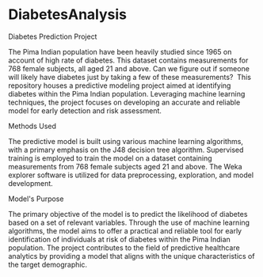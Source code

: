 # DiabetesAnalysis
Diabetes Prediction Project

The Pima Indian population have been heavily studied since 1965 on account of high rate of diabetes. This dataset contains measurements for 768 female subjects, all aged 21 and above. Can we figure out if someone will likely have diabetes just by taking a few of these measurements?  
This repository houses a predictive modeling project aimed at identifying diabetes within the Pima Indian population. Leveraging machine learning techniques, the project focuses on developing an accurate and reliable model for early detection and risk assessment.

Methods Used

The predictive model is built using various machine learning algorithms, with a primary emphasis on the J48 decision tree algorithm. Supervised training is employed to train the model on a dataset containing measurements from 768 female subjects aged 21 and above. The Weka explorer software is utilized for data preprocessing, exploration, and model development.

Model's Purpose

The primary objective of the model is to predict the likelihood of diabetes based on a set of relevant variables. Through the use of machine learning algorithms, the model aims to offer a practical and reliable tool for early identification of individuals at risk of diabetes within the Pima Indian population. The project contributes to the field of predictive healthcare analytics by providing a model that aligns with the unique characteristics of the target demographic.










